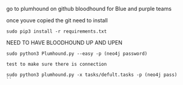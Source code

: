 go to plumhound on github
	bloodhound for Blue and purple teams

once youve copied the git
need to install
```
sudo pip3 install -r requirements.txt
```

NEED TO HAVE BLOODHOUND UP AND UPEN
```
sudo python3 Plumhound.py --easy -p (neo4j password)
```
	test to make sure there is connection

```
sudo python3 plumhound.py -x tasks/defult.tasks -p (neo4j pass)
``
